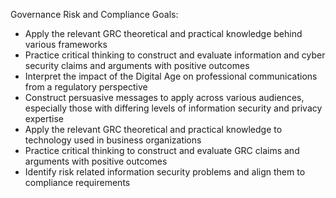 Governance Risk and Compliance Goals:
- Apply the relevant GRC theoretical and practical knowledge behind various frameworks
- Practice critical thinking to construct and evaluate information and cyber security claims and arguments with positive outcomes
- Interpret the impact of the Digital Age on professional communications from a regulatory perspective
- Construct persuasive messages to apply across various audiences, especially those with differing levels of information security and privacy expertise
- Apply the relevant GRC theoretical and practical knowledge to technology used in business organizations
- Practice critical thinking to construct and evaluate GRC claims and arguments with positive outcomes
- Identify risk related information security problems and align them to compliance requirements
